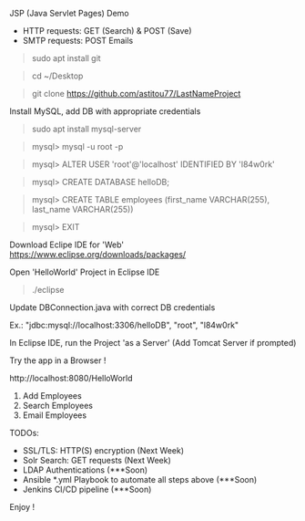 JSP (Java Servlet Pages) Demo 
* HTTP requests: GET (Search) & POST (Save) 
* SMTP requests: POST Emails

> sudo apt install git

> cd ~/Desktop

> git clone https://github.com/astitou77/LastNameProject

Install MySQL, add DB with appropriate credentials
> sudo apt install mysql-server

> mysql> mysql -u root -p

> mysql> ALTER USER 'root'@'localhost' IDENTIFIED BY 'l84w0rk'

> mysql> CREATE DATABASE helloDB;

> mysql> CREATE TABLE employees (first_name VARCHAR(255), last_name VARCHAR(255))

> mysql> EXIT


Download Eclipe IDE for 'Web'
https://www.eclipse.org/downloads/packages/

Open 'HelloWorld' Project in Eclipse IDE
> ./eclipse

Update DBConnection.java with correct DB credentials

Ex.: "jdbc:mysql://localhost:3306/helloDB", "root", "l84w0rk"


In Eclipse IDE, run the Project 'as a Server' (Add Tomcat Server if prompted)

Try the app in a Browser !

http://localhost:8080/HelloWorld

1. Add Employees
2. Search Employees
3. Email Employees

TODOs:
* SSL/TLS: HTTP(S) encryption (Next Week)
* Solr Search: GET requests (Next Week)
* LDAP Authentications (***Soon)
* Ansible *.yml Playbook to automate all steps above (***Soon)
* Jenkins CI/CD pipeline  (***Soon)



Enjoy !
